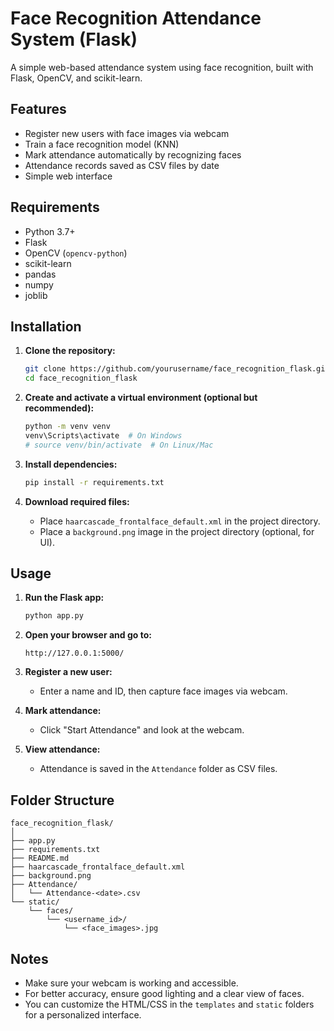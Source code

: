 # Face Recognition Attendance System (Flask)

A simple web-based attendance system using face recognition, built with Flask, OpenCV, and scikit-learn.

## Features

- Register new users with face images via webcam
- Train a face recognition model (KNN)
- Mark attendance automatically by recognizing faces
- Attendance records saved as CSV files by date
- Simple web interface

## Requirements

- Python 3.7+
- Flask
- OpenCV (`opencv-python`)
- scikit-learn
- pandas
- numpy
- joblib

## Installation

1. **Clone the repository:**
    ```bash
    git clone https://github.com/yourusername/face_recognition_flask.git
    cd face_recognition_flask
    ```

2. **Create and activate a virtual environment (optional but recommended):**
    ```bash
    python -m venv venv
    venv\Scripts\activate  # On Windows
    # source venv/bin/activate  # On Linux/Mac
    ```

3. **Install dependencies:**
    ```bash
    pip install -r requirements.txt
    ```

4. **Download required files:**
    - Place `haarcascade_frontalface_default.xml` in the project directory.
    - Place a `background.png` image in the project directory (optional, for UI).

## Usage

1. **Run the Flask app:**
    ```bash
    python app.py
    ```

2. **Open your browser and go to:**
    ```
    http://127.0.0.1:5000/
    ```

3. **Register a new user:**
    - Enter a name and ID, then capture face images via webcam.

4. **Mark attendance:**
    - Click "Start Attendance" and look at the webcam.

5. **View attendance:**
    - Attendance is saved in the `Attendance` folder as CSV files.

## Folder Structure

```
face_recognition_flask/
│
├── app.py
├── requirements.txt
├── README.md
├── haarcascade_frontalface_default.xml
├── background.png
├── Attendance/
│   └── Attendance-<date>.csv
└── static/
    └── faces/
        └── <username_id>/
            └── <face_images>.jpg
```

## Notes

- Make sure your webcam is working and accessible.
- For better accuracy, ensure good lighting and a clear view of faces.
- You can customize the HTML/CSS in the `templates` and `static` folders for a personalized interface.